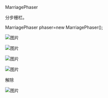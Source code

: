 MarriagePhaser

分步栅栏。

MarriagePhaser phaser=new MarriagePhaser();

![图片](https://uploader.shimo.im/f/1wIhYsGgQPUlveyn.png!thumbnail)

![图片](https://uploader.shimo.im/f/tyJWl07k3Q48BVq2.png!thumbnail)

![图片](https://uploader.shimo.im/f/gDBkhMINEZkD2e9S.png!thumbnail)



![图片](https://uploader.shimo.im/f/Il7iv6wuOf0TPmJO.png!thumbnail)

解除

![图片](https://uploader.shimo.im/f/tiQsm1eQ7l4lAZNB.png!thumbnail)

